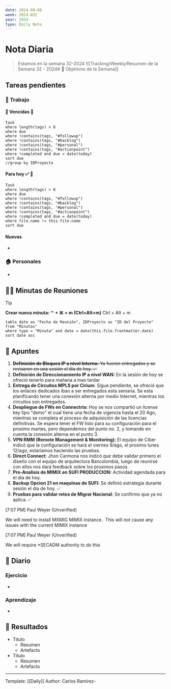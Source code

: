 ```yaml
---
date: 2024-08-08
week: 2024-W32
year: 2024
type: Daily Note
---
```


 
# Nota Diaria

> Estamos en la semana 32-2024
![[Tracking/Weekly/Resumen de la Semana 32 - 2024# 🥅 Objetivos de la Semana]]

## Tareas pendientes
### 👷 Trabajo
#### 🚩 Vencidas 👀 
 ```dataview
Task
where length(tags) > 0
where due
where !contains(tags, "#followup")
where !contains(tags, "#backlog")
where !contains(tags, "#personal")
where !contains(tags, "#actionpoint")
where !completed and due < date(today)
sort due
//group by IDProyecto
 ```
#### Para hoy ✅ 💪
 ```dataview
Task
where length(tags) > 0
where due
where !contains(tags, "#followup")
where !contains(tags, "#backlog")
where !contains(tags, "#personal")
where !contains(tags, "#actionpoint")
where !completed and due = date(today)
where file.name != this.file.name
sort due
 ```
#### Nuevas
-
### 🏠 Personales
-
## 🧑‍💼 Minutas de Reuniones

 > [!TIP]
 > **Crear nueva minuta: ⌃ + ⌘ + m (Ctrl+Alt+m)**
 >  Ctrl + Alt + m

 ```dataview
table date as "Fecha de Reunión", IDProyecto as "ID del Proyecto"
from "Minutas"
where type = "Minuta" and date = date(this.file.frontmatter.date)
sort date asc
```

## 📓 Apuntes
 1. ~~**Definición de Bloques IP a nivel Interno:** Ya fueron entregados y se revisaron en una sesión el dia de hoy. ✅~~
2. **Definición de Direccionamiento IP a nivel WAN:** En la sesión de hoy se ofreció tenerlo para mañana a mas tardar
3. **Entrega de Circuitos MPLS por Cirium**: Sigue pendiente, se ofreció que los enlaces dedicados iban a ser entregados esta semana. Se esta planificando tener una conexión alterna por medio Internet, mientras los circuitos son entregados.
4. **Despliegue de FWs en Connectria:** Hoy se nos compartió un license key tipo "demo" el cual tiene una fecha de vigencia hasta el 20 Ago, mientras se completa el proceso de adquisición de las licencias definitivas. Se espera tener el FW listo para su configuración para el proximo martes, pero dependemos del punto no. 2, y tomando en cuenta la conexión alterna en el punto 3.
6. **VPN RMM (Remote Management & Monitoring):** El equipo de Ciber indicó que la configuración se hará el viernes 9/ago, el proximo lunes 12/ago, estaríamos haciendo las pruebas.
7. **Direct Connect**: Jhon Carmona nos indicó que debe validar primero el diseño con el equipo de arquitectura Bancolombia, luego de reunirse con ellos nos dará feedback sobre los proximos pasos.
8. **Pre-Analisis de MIMIX en SUFI PRODUCCION:** Actividad agendada para el dia de hoy.
9. **Backup Opcion 21 en maquinas de SUFI:** Se definió estrategia durante sesión el dia de hoy. ✅
10. **Pruebas para validar retos de Migrar Nacional**: Se confirmo que ya no aplica. ✅



[7:07 PM] Paul Weyer (Unverified)

We will need to install MXMIG MIMIX instance.  This will not cause any issues with the current MIMIX instance

[7:07 PM] Paul Weyer (Unverified)

We will require *SECADM authority to do this

## 📘 Diario

### Ejercicio
- 
### Aprendizaje
- 
## 🦄  Resultados
- Titulo
	- Resumen
	- Artefacto
- Titulo
	- Resumen
	- Artefacto


---
Template: [[Daily]]
Author: Carlos Ramírez-